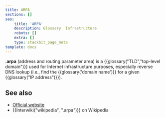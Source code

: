 ```yaml
---
title: ARPA
sections: []
seo:
    title: 'ARPA'
    description: Glossary  Infrastructure
    robots: []
    extra: []
    type: stackbit_page_meta
template: docs
---
```


**.arpa** (address and routing parameter area) is a {{glossary("TLD","top-level domain")}} used for Internet infrastructure purposes, especially reverse DNS lookup (i.e., find the {{glossary('domain name')}} for a given {{glossary("IP address")}}).

## See also

- [Official website](https://www.iana.org/domains/arpa)
- {{Interwiki("wikipedia", ".arpa")}} on Wikipedia
